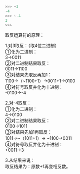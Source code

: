```python
>>> ~3
-4
>>> ~-4
3
>>> 
```

取反运算符的原理：

1.对3取反：（取4位二进制）  
①化为二进制：  
3→0011  
②对二进制结果取反：  
0011→1100  
③对结果先取反再加1：  
1100→（~1100+1）→0011+1→0100  
④对符号取反并化为十进制：  
-0100→-4

2.对-4取反：  
①化为二进制：  
4→0100  
②对二进制结果取反：  
0100→1011  
③对结果先加1再取反：  
1011→~（1011+1）→ ~1100→0011  
④对符号取反并化为十进制：  
+0011→3

3.从结果来说：  
取反结果为：原数+1再变相反数。